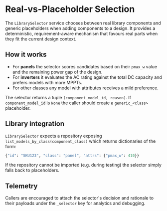 # Real-vs-Placeholder Selection

The `LibrarySelector` service chooses between real library components and
generic placeholders when adding components to a design.  It provides a
deterministic, requirement-aware mechanism that favours real parts when they
fit the current design context.

## How it works

- For **panels** the selector scores candidates based on their `pmax_w` value
  and the remaining power gap of the design.
- For **inverters** it evaluates the AC rating against the total DC capacity
  and prefers models with more MPPTs.
- For other classes any model with attributes receives a mild preference.

The selector returns a tuple `(component_model_id, reason)`.  If
`component_model_id` is `None` the caller should create a `generic_<class>`
placeholder.

## Library integration

`LibrarySelector` expects a repository exposing
`list_models_by_class(component_class)` which returns dictionaries of the
form:

```python
{"id": "SKU123", "class": "panel", "attrs": {"pmax_w": 410}}
```

If the repository cannot be imported (e.g. during testing) the selector simply
falls back to placeholders.

## Telemetry

Callers are encouraged to attach the selector's decision and rationale to
their payloads under the `_selector` key for analytics and debugging.

